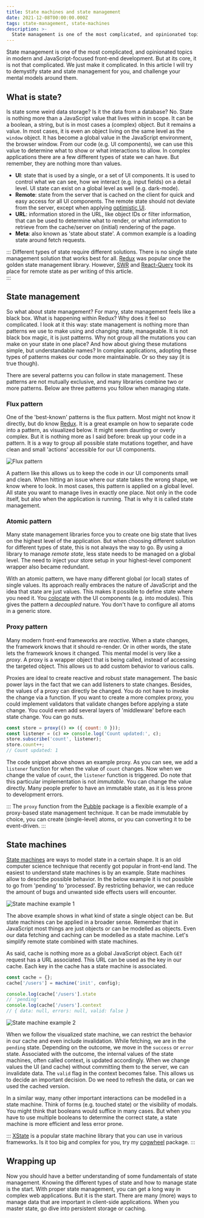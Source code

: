 ```yaml
---
title: State machines and state management
date: 2021-12-08T00:00:00.000Z
tags: state-management, state-machines
description: >-
  State management is one of the most complicated, and opinionated topics in modern and JavaScript-focused front-end development. Let's make it easier.
---
```


State management is one of the most complicated, and opinionated topics in modern and JavaScript-focused front-end development. But at its core, it is not that complicated. We just make it complicated. In this article I will try to demystify state and state management for you, and challenge your mental models around them.

## What is state?

Is state some weird data storage? Is it the data from a database? No. State is nothing more than a JavaScript value that lives within in scope. It can be a boolean, a string, but is in most cases a (complex) object. But it remains a value. In most cases, it is even an object living on the same level as the `window` object. It has become a global value in the JavaScript environment, the browser window. From our code (e.g. UI components), we can use this value to determine what to show or what interactions to allow. In complex applications there are a few different types of state we can have. But remember, they are nothing more than values.

- **UI**: state that is used by a single, or a set of UI components. It is used to control what we can see, how we interact (e.g. input fields) on a detail level. UI state can exist on a global level as well (e.g. dark-mode).
- **Remote**: state from the server that is cached on the client for quick and easy access for all UI components. The remote state should not deviate from the server, except when applying [optimistic UI](https://www.smashingmagazine.com/2016/11/true-lies-of-optimistic-user-interfaces/).
- **URL**: information stored in the URL, like object IDs or filter information, that can be used to determine what to render, or what information to retrieve from the cache/server on (initial) rendering of the page.
- **Meta**: also known as 'state about state'. A common example is a loading state around fetch requests.

:::
Different types of state require different solutions. There is no single state management solution that works best for all. [Redux](https://redux.js.org/) was popular once the golden state management library. However, [SWR](https://swr.vercel.app/) and [React-Query](https://react-query.tanstack.com/) took its place for remote state as per writing of this article.  
:::

## State management

So what about state management? For many, state management feels like a black box. What is happening within Redux? Why does it feel so complicated. I look at it this way: state management is nothing more than patterns we use to make using and changing state, manageable. It is not black box magic, it is just patterns. Why not group all the mutations you can make on your state in one place? And how about giving these mutations simple, but understandable names? In complex applications, adopting these types of patterns makes our code more maintainable. Or so they say (it is true though).

There are several patterns you can follow in state management. These patterns are not mutually exclusive, and many libraries combine two or more patterns. Below are three patterns you follow when managing state.

### Flux pattern

One of the 'best-known' patterns is the flux pattern. Most might not know it directly, but do know [Redux](https://redux.js.org/). It is a great example on how to separate code into a pattern, as visualized below. It might seem daunting or overly complex. But it is nothing more as I said before: break up your code in a pattern. It is a way to group all possible state mutations together, and have clean and small 'actions' accessible for our UI components.

![Flux pattern](/img/flux-pattern.png)

A pattern like this allows us to keep the code in our UI components small and clean. When hitting an issue where our state takes the wrong shape, we know where to look. In most cases, this pattern is applied on a global level. All state you want to manage lives in exactly one place. Not only in the code itself, but also when the application is running. That is why it is called state management.

### Atomic pattern

Many state management libraries force you to create one big state that lives on the highest level of the application. But when choosing different solution for different types of state, this is not always the way to go. By using a library to manage _remote state_, less state needs to be managed on a global level. The need to inject your store setup in your highest-level component wrapper also became redundant.

With an atomic pattern, we have many different global (or local) states of single values. Its approach really embraces the nature of JavaScript and the idea that state are just values. This makes it possible to define state where you need it. You [colocate](https://kentcdodds.com/blog/colocation) with the UI components (e.g. into modules). This gives the pattern a _decoupled_ nature. You don't have to configure all atoms in a generic store.

### Proxy pattern

Many modern front-end frameworks are _reactive_. When a state changes, the framework knows that it should re-render. Or in other words, the state lets the framework knows it changed. This mental model is very like a _proxy_. A proxy is a wrapper object that is being called, instead of accessing the targeted object. This allows us to add custom behavior to various calls.

Proxies are ideal to create reactive and robust state management. The basic power lays in the fact that we can add listeners to state changes. Besides, the values of a proxy can directly be changed. You do not have to invoke the change via a function. If you want to create a more complex proxy, you could implement validators that validate changes before applying a state change. You could even add several layers of 'middleware' before each state change. You can go nuts.

```js
const store = proxy(() => ({ count: 0 }));
const listener = (c) => console.log('Count updated:', c);
store.subscribe('count', listener);
store.count++;
// Count updated: 1
```

The code snippet above shows an example proxy. As you can see, we add a `listener` function for when the value of `count` changes. Now when we change the value of `count`, the `listener` function is triggered. Do note that this particular implementation is not _immutable_. You can change the value directly. Many people prefer to have an immutable state, as it is less prone to development errors.

:::
The `proxy` function from the [Pubble](https://github.com/kevtiq/pubble) package is a flexible example of a proxy-based state management technique. It can be made immutable by choice, you can create (single-level) atoms, or you can converting it to be event-driven.
:::

## State machines

[State machines](https://statecharts.dev/) are ways to model state in a certain shape. It is an old computer science technique that recently got popular in front-end land. The easiest to understand state machines is by an example. State machines allow to describe possible behavior. In the below example it is not possible to go from 'pending' to 'processed'. By restricting behavior, we can reduce the amount of bugs and unwanted side effects users will encounter.

![State machine example 1](/img/state-machine-1.png)

The above example shows in what kind of state a single object can be. But state machines can be applied in a broader sense. Remember that in JavaScript most things are just objects or can be modelled as objects. Even our data fetching and caching can be modelled as a state machine. Let's simplify remote state combined with state machines.

As said, cache is nothing more as a global JavaScript object. Each `GET` request has a URL associated. This URL can be used as the key in our cache. Each key in the cache has a state machine is associated.

```js
const cache = {};
cache['/users'] = machine('init', config);

console.log(cache['/users'].state
// 'pending'
console.log(cache['/users'].context
// { data: null, errors: null, valid: false }
```

![State machine example 2](/img/state-machine-2.png)

When we follow the visualized state machine, we can restrict the behavior in our cache and even include invalidation. While fetching, we are in the `pending` state. Depending on the outcome, we move in the `success` or `error` state. Associated with the outcome, the internal values of the state machines, often called context, is updated accordingly. When we change values the UI (and cache) without committing them to the server, we can invalidate data. The `valid` flag in the context becomes false. This allows us to decide an important decision. Do we need to refresh the data, or can we used the cached version.

In a similar way, many other important interactions can be modelled in a state machine. Think of forms (e.g. touched state) or the visibility of modals. You might think that booleans would suffice in many cases. But when you have to use multiple booleans to determine the correct state, a state machine is more efficient and less error prone.

:::
[XState](https://xstate.js.org/) is a popular state machine library that you can use in various frameworks. Is it too big and complex for you, try my [cogwheel](https://github.com/kevtiq/cogwheel) package.
:::

## Wrapping up

Now you should have a better understanding of some fundamentals of state management. Knowing the different types of state and how to manage state is the start. With proper state management, you can get a long way in complex web applications. But it is the start. There are many (more) ways to manage data that are important in client-side applications. When you master state, go dive into persistent storage or caching.
